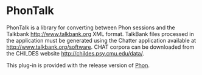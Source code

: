 # PhonTalk 

PhonTalk is a library for converting between Phon sessions and the Talkbank
http://www.talkbank.org XML format. TalkBank files processed in the 
application must be generated using the Chatter application available at
http://www.talkbank.org/software. CHAT corpora can be downloaded from the 
CHILDES website http://childes.psy.cmu.edu/data/. 

This plug-in is provided with the release version of [Phon](https://www.phon.ca).
